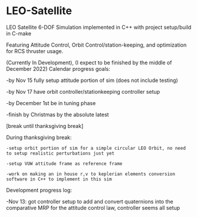 # LEO-Satellite
LEO Satellite 6-DOF Simulation implemented in C++ with project setup/build in C-make

Featuring Attitude Control, Orbit Control/station-keeping, and optimization for RCS thruster usage.

(Currently In Development), (I expect to be finished by the middle of December 2022)
Calendar progress goals:
  
  -by Nov 15 fully setup attitude portion of sim (does not include testing)
  
  -by Nov 17 have orbit controller/stationkeeping controller setup
  
  -by December 1st be in tuning phase
  
  -finish by Christmas by the absolute latest
  
  [break until thanksgiving break]
  
  During thanksgiving break:
    
    -setup orbit portion of sim for a simple circular LEO Orbit, no need to setup realistic perturbations just yet
    
    -setup VUW attitude frame as reference frame
    
    -work on making an in house r,v to keplerian elements conversion software in C++ to implement in this sim
  


Development progress log:

  -Nov 13: got controller setup to add and convert quaternions into the comparative MRP for the attitude control law, controller seems all setup
